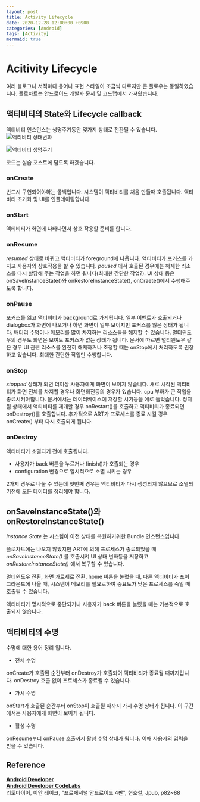 ```yaml
---
layout: post
title: Activity Lifecycle
date: 2020-12-28 12:00:00 +0900
categories: [Android]
tags: [Activity]
mermaid: true
---
```


# Acitivity Lifecycle
여러 블로그나 서적마다 용어나 표현 스타일이 조금씩 다르지만 큰 플로우는 동일하였습니다. 플로차트는 안드로이드 개발자 문서 및 코드랩에서 가져왔습니다.

## 액티비티의 State와 Lifecycle callback
액티비티 인스턴스는 생명주기동안 몇가지 상태로 전환될 수 있습니다.  
![액티비티 상태변화](https://developer.android.com/codelabs/android-training-activity-lifecycle-and-state/img/6196fc9ecbe17d54.png)

![액티비티 생명주기](https://developer.android.com/guide/components/images/activity_lifecycle.png)

코드는 실습 포스트에 담도록 하겠습니다.

### onCreate
반드시 구현되어야하는 콜백입니다. 시스템이 액티비티를 처음 만들때 호출됩니다. 액티비티 초기화 및 UI를 인플레이팅합니다. 

### onStart
액티비티가 화면에 나타나면서 상호 작용할 준비를 합니다.

### onResume
_resumed_ 상태로 바뀌고 액티비티가 foreground에 나옵니다. 액티비티가 포커스를 가지고 사용자와 상호작용을 할 수 있습니다. _paused_ 에서 호출된 경우에는 해제한 리소스를 다시 할당해 주는 작업을 하면 됩니다(최대한 간단한 작업?). UI 상태 등은 onSaveInstanceState()와 onRestoreInstanceState(), onCraete()에서 수행해주도록 합니다. 

### onPause
포커스를 잃고 액티비티가 background로 가게됩니다. 일부 이벤트가 호출되거나 dialogbox가 화면에 나오거나 하면 화면이 일부 보이지만 포커스를 잃은 상태가 됩니다. 배터리 수명이나 메모리를 많이 차지하는 리소스들을 해제할 수 있습니다. 멀티윈도우의 경우도 화면은 보여도 포커스가 없는 상태가 됩니다. 문서에 따르면 멀티윈도우 같은 경우 UI 관련 리소스를 완전히 해제하거나 조정할 때는 onStop에서 처리하도록 권장하고 있습니다. 최대한 간단한 작업만 수행합니다. 

### onStop
_stopped_ 상태가 되면 더이상 사용자에게 화면이 보이지 않습니다. 새로 시작된 액티비티가 화면 전체를 차지할 경우나 화면회전등의 경우가 있습니다. cpu 부하가 큰 작업을 종료시켜야합니다. 문서에서는 데이터베이스에 저장할 시기등을 예로 들었습니다. 정지됨 상태에서 액티비티를 재개할 경우 onRestart()를 호출하고 액티비티가 종료되면 onDestroy()를 호출합니다. 추가적으로 ART가 프로세스를 종료 시킬 경우 onCreate() 부터 다시 호출되게 됩니다.

### onDestroy
액티비티가 소멸되기 전에 호출됩니다.

* 사용자가 back 버튼을 누르거나 finish()가 호출되는 경우
* configuration 변경으로 일시적으로 소멸 시키는 경우

2가지 경우로 나눌 수 있는데 첫번째 경우는 액티비티가 다시 생성되지 않으므로 소멸되기전에 모든 데이터를 정리해야 합니다.

## onSaveInstanceState()와 onRestoreInstanceState()
_Instance State_ 는 시스템이 이전 상태를 복원하기위한 Bundle 인스턴스입니다. 

플로차트에는 나오지 않았지만 ART에 의해 프로세스가 종료되었을 때 _onSaveInstanceState()_ 를 호출시켜 UI 상태 변화등을 저장하고 _onRestoreInstanceState()_ 에서 복구할 수 있습니다.

멀티윈도우 전환, 화면 가로세로 전환, home 버튼을 눌렀을 때, 다른 액티비티가 포어그라운드에 나올 때, 시스템이 메모리를 필요로하여 중요도가 낮은 프로세스를 죽일 때 호출될 수 있습니다.

액티비티가 명시적으로 중단되거나 사용자가 back 버튼을 눌렀을 때는 기본적으로 호출되지 않습니다. 

## 액티비티의 수명
수명에 대한 용어 정리 입니다. 

* 전체 수명

onCreate가 호출된 순간부터 onDestroy가 호출되어 액티비티가 종료될 때까지입니다. onDestroy 호출 없이 프로세스가 종료될 수 있습니다.

* 가시 수명

onStart가 호출된 순간부터 onStop이 호출될 때까지 가시 수명 상태가 됩니다. 이 구간에서는 사용자에게 화면이 보이게 됩니다.

* 활성 수명

onResume부터 onPause 호출까지 활성 수명 상태가 됩니다. 이때 사용자의 입력을 받을 수 있습니다.

## Reference
[**Android Developer**](https://developer.android.com/guide/components/activities/activity-lifecycle)<br/>
[**Android Developer CodeLabs**](https://developer.android.com/codelabs/android-training-activity-lifecycle-and-state?hl=en&continue=https%3A%2F%2Fcodelabs.developers.google.com%2F%3Fcat%3Dandroid#0)<br/>
리토마이어, 이안 레이크, "프로페셔널 안드로이드 4판", 현호철, Jpub, p82~88 